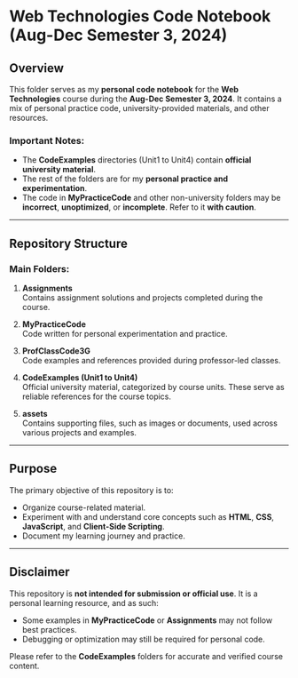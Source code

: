 # Web Technologies Code Notebook (Aug-Dec Semester 3, 2024)

## Overview

This folder serves as my **personal code notebook** for the **Web Technologies** course during the **Aug-Dec Semester 3, 2024**. It contains a mix of personal practice code, university-provided materials, and other resources.

### Important Notes:

- The **CodeExamples** directories (Unit1 to Unit4) contain **official university material**.
- The rest of the folders are for my **personal practice and experimentation**.
- The code in **MyPracticeCode** and other non-university folders may be **incorrect**, **unoptimized**, or **incomplete**. Refer to it **with caution**.

---

## Repository Structure

### Main Folders:

1. **Assignments**  
   Contains assignment solutions and projects completed during the course.

2. **MyPracticeCode**  
   Code written for personal experimentation and practice.

3. **ProfClassCode3G**  
   Code examples and references provided during professor-led classes.

4. **CodeExamples (Unit1 to Unit4)**  
   Official university material, categorized by course units. These serve as reliable references for the course topics.

5. **assets**  
   Contains supporting files, such as images or documents, used across various projects and examples.

---

## Purpose

The primary objective of this repository is to:

- Organize course-related material.
- Experiment with and understand core concepts such as **HTML**, **CSS**, **JavaScript**, and **Client-Side Scripting**.
- Document my learning journey and practice.

---

## Disclaimer

This repository is **not intended for submission or official use**. It is a personal learning resource, and as such:

- Some examples in **MyPracticeCode** or **Assignments** may not follow best practices.
- Debugging or optimization may still be required for personal code.

Please refer to the **CodeExamples** folders for accurate and verified course content.
